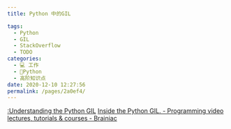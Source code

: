```yaml
---
title: Python 中的GIL

tags: 
  - Python
  - GIL
  - StackOverflow
  - TODO
categories: 
  - 💻 工作
  - 🐍Python
  - 高阶知识点
date: 2020-12-10 12:27:56
permalink: /pages/2a0ef4/
---
```

[:Understanding the Python GIL](http://www.dabeaz.com/GIL/)
[Inside the Python GIL. - Programming video lectures, tutorials & courses - Brainiac](http://brainiac.io/videos/91/inside-the-python-gil)